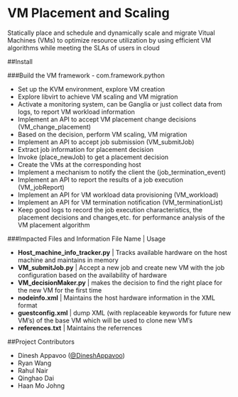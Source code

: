 VM Placement and Scaling
=======================

Statically place and schedule and dynamically scale and migrate Vitual Machines (VMs) to optimize resource utilization by using efficient VM algorithms while meeting the SLAs of users in cloud

##Install

###Build the VM framework - com.framework.python
* Set up the KVM environment, explore VM creation
* Explore libvirt to achieve VM scaling and VM migration
* Activate a monitoring system, can be Ganglia or just collect data from logs, to report    VM workload information
* Implement an API to accept VM placement change decisions (VM_change_placement)
* Based on the decision, perform VM scaling, VM migration
* Implement an API to accept job submission (VM_submitJob)
* Extract job information for placement decision
* Invoke (place_newJob) to get a placement decision
* Create the VMs at the corresponding host
* Implement a mechanism to notify the client the (job_termination_event)
* Implement an API to report the results of a job execution (VM_jobReport)
* Implement an API for VM workload data provisioning (VM_workload)
* Implement an API for VM termination notification (VM_terminationList)
* Keep good logs to record the job execution characteristics, the placement decisions and changes,etc. for performance analysis of the VM placement algorithm

###Impacted Files and Information
File Name | Usage
* __Host_machine_info_tracker.py__ | Tracks available hardware on the host machine and maintains in memory
* __VM_submitJob.py__ | Accept a new job and create new VM with the job configuration based on the availability of hardware
* __VM_decisionMaker.py__ | makes the decision to find the right place for the new VM for the first time
* __nodeinfo.xml__ | Maintains the host hardware information in the XML format
* __guestconfig.xml__ | dump XML (with replaceable keywords for future new VM’s) of the base VM which will be used to clone new VM’s
* __references.txt__ | Maintains the referrences


##Project Contributors

* Dinesh Appavoo ([@DineshAppavoo](https://twitter.com/DineshAppavoo))
* Ryan Wang
* Rahul Nair
* Qinghao Dai
* Haan Mo Johng
